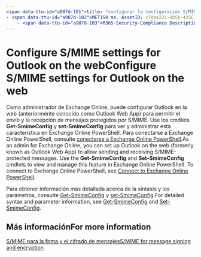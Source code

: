 ```yaml
---
<span data-ttu-id="a987d-101">title: "configurar la configuración S/MIME para Outlook en la web" MS. Author: krowley Author: kccross Manager: laurawi ms. Audience: ITPro ms. topic: article ms. Service: O365-seccomp ms. Custom: TN2DMC localization_priority: normal Search. appverid:</span><span class="sxs-lookup"><span data-stu-id="a987d-101">title: "Configure S/MIME settings for Outlook on the web" ms.author: krowley author: kccross manager: laurawi ms.audience: ITPro ms.topic: article ms.service: O365-seccomp ms.custom: TN2DMC localization_priority: Normal search.appverid:</span></span>
- <span data-ttu-id="a987d-102">MET150 ms. AssetID: c7dee22c-9b5b-425C-91a9-d093204ff84e ms. Collection:</span><span class="sxs-lookup"><span data-stu-id="a987d-102">MET150 ms.assetid: c7dee22c-9b5b-425c-91a9-d093204ff84e   ms.collection:</span></span>
    - <span data-ttu-id="a987d-103">M365-Security-Compliance Description: "una breve descripción de lo que necesitan los administradores de Exchange Online para ver y configurar la configuración S/MIME en Outlook en la web en Exchange Online."</span><span class="sxs-lookup"><span data-stu-id="a987d-103">M365-security-compliance description: "A brief description of what Exchange Online admins need to do to view and configure the S/MIME settings in Outlook on the web in Exchange Online."</span></span>
---
```


# <a name="configure-smime-settings-for-outlook-on-the-web"></a><span data-ttu-id="a987d-104">Configure S/MIME settings for Outlook on the web</span><span class="sxs-lookup"><span data-stu-id="a987d-104">Configure S/MIME settings for Outlook on the web</span></span>

<span data-ttu-id="a987d-p101">Como administrador de Exchange Online, puede configurar Outlook en la web (anteriormente conocido como Outlook Web App) para permitir el envío y la recepción de mensajes protegidos por S/MIME. Use los cmdlets **Get-SmimeConfig** y **set-SmimeConfig** para ver y administrar esta característica en Exchange Online PowerShell. Para conectarse a Exchange Online PowerShell, consulte [conectarse a Exchange Online PowerShell](https://go.microsoft.com/fwlink/p/?linkid=396554).</span><span class="sxs-lookup"><span data-stu-id="a987d-p101">As an admin for Exchange Online, you can set up Outlook on the web (formerly known as Outlook Web App) to allow sending and receiving S/MIME-protected messages. Use the **Get-SmimeConfig** and **Set-SmimeConfig** cmdlets to view and manage this feature in Exchange Online PowerShell. To connect to Exchange Online PowerShell, see [Connect to Exchange Online PowerShell](https://go.microsoft.com/fwlink/p/?linkid=396554).</span></span>
  
<span data-ttu-id="a987d-108">Para obtener información más detallada acerca de la sintaxis y los parámetros, consulte [Get-SmimeConfig](http://technet.microsoft.com/library/4b29fa89-0840-4fe9-8885-019fcef2e02b.aspx) y [set-SmimeConfig](http://technet.microsoft.com/library/de357ce0-8143-4c36-8032-026292fc63f0.aspx).</span><span class="sxs-lookup"><span data-stu-id="a987d-108">For detailed syntax and parameter information, see [Get-SmimeConfig](http://technet.microsoft.com/library/4b29fa89-0840-4fe9-8885-019fcef2e02b.aspx) and [Set-SmimeConfig](http://technet.microsoft.com/library/de357ce0-8143-4c36-8032-026292fc63f0.aspx).</span></span> 
  
## <a name="for-more-information"></a><span data-ttu-id="a987d-109">Más información</span><span class="sxs-lookup"><span data-stu-id="a987d-109">For more information</span></span>

[<span data-ttu-id="a987d-110">S/MIME para la firma y el cifrado de mensajes</span><span class="sxs-lookup"><span data-stu-id="a987d-110">S/MIME for message signing and encryption</span></span>](s-mime-for-message-signing-and-encryption.md)
  

